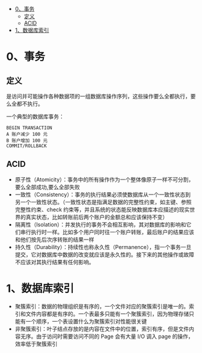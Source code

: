 - [0、事务](#0事务)
  - [定义](#定义)
  - [ACID](#acid)
- [1、数据库索引](#1数据库索引)

# 0、事务
## 定义
是访问并可能操作各种数据项的一组数据库操作序列，这些操作要么全都执行，要么全都不执行。

一个典型的数据库事务：
```
BEGIN TRANSACTION
A 账户减少 100 元
B 账户增加 100 元
COMMIT/ROLLBACK
```

## ACID
* 原子性（Atomicity）：事务中的所有操作作为一个整体像原子一样不可分割，要么全部成功,要么全部失败
* 一致性（Consistency）：事务的执行结果必须使数据库从一个一致性状态到另一个一致性状态。（一致性状态是指满足数据的完整性约束，如主键、参照完整性约束、check 约束等，并且系统的状态能反映数据库本应描述的现实世界的真实状态，比如转账前后两个账户的金额总和应该保持不变）
* 隔离性（Isolation）：并发执行的事务不会相互影响，其对数据库的影响和它们串行执行时一样。比如多个用户同时往一个账户转账，最后账户的结果应该和他们按先后次序转账的结果一样
* 持久性（Durability）：持续性也称永久性（Permanence），指一个事务一旦提交，它对数据库中数据的改变就应该是永久性的。接下来的其他操作或故障不应该对其执行结果有任何影响。

# 1、数据库索引
* 聚簇索引：数据的物理组织是有序的，一个文件对应的聚簇索引是唯一的。索引和文件内容都是有序的。一个表最多只能有一个聚簇索引，因为物理存储只能有一个顺序，一个表设置什么为聚簇索引对性能很关键
* 非聚簇索引：叶子结点存放的是内容在文件中的位置，索引有序，但是文件内容无序。由于访问时需要访问不同的 Page 会有大量 I/O 调入 page 的操作，效率低于聚簇索引